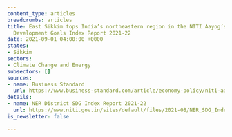 ```yaml
---
content_type: articles
breadcrumbs: articles
title: East Sikkim tops India’s northeastern region in the NITI Aayog’s Sustainable
  Development Goals Index Report 2021-22
date: 2021-09-01 04:00:00 +0000
states:
- Sikkim
sectors:
- Climate Change and Energy
subsectors: []
sources:
- name: Business Standard
  url: https://www.business-standard.com/article/economy-policy/niti-aayog-releases-ner-district-sdg-index-report-east-sikkim-tops-chart-121082601260_1.html
details:
- name: NER District SDG Index Report 2021-22
  url: https://www.niti.gov.in/sites/default/files/2021-08/NER_SDG_Index_NITI_26082021.pdf
is_newsletter: false

---
```

